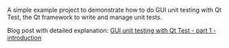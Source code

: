 A simple example project to demonstrate how to do GUI unit testing with Qt Test, the Qt framework to write and manage unit tests.

Blog post with detailed explanation: [GUI unit testing with Qt Test - part 1 - introduction](http://blog.davidecoppola.com/2018/01/gui-unit-testing-with-qt-test-introduction/)
